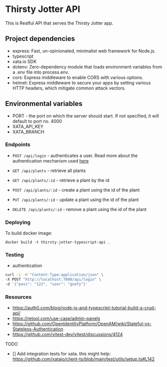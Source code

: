 # Thirsty Jotter API

This is Restful API that serves the Thirsty Jotter app. 


## Project dependencies

- express: Fast, un-opinionated, minimalist web framework for Node.js.
- typescript
- xata.io SDK
- dotenv: Zero-dependency module that loads environment variables from a .env file into process.env.
- cors: Express middleware to enable CORS with various options.
- helmet: Express middleware to secure your apps by setting various HTTP headers, which mitigate common attack vectors.

## Environmental variables

- PORT - the port on which the server should start. If not specified, it will default to port no. 4000
- XATA_API_KEY
- XATA_BRANCH


### Endpoints

- `POST /api/login` - authenticates a user. Read more about the authentication mechanism used [here](./src/handlers/authentication/README.md)

- `GET /api/plants` - retrieve all plants
- `GET /api/plants/:id` - retrieve a plant by the id
- `POST /api/plants/:id` - create a plant using the id of the plant
- `PUT /api/plants/:id` - update a plant using the id of the plant
- `DELETE /api/plants/:id` - remove a plant using the id of the plant

### Deploying

To build docker image:

```shell
docker build -t thirsty-jotter-typescript-api .
```


### Testing

- authentication

```bash
curl -i -H "Content-Type:application/json" \
-X POST "http://localhost:7000/api/login" \
-d '{"pass": "123", "user": "goofy"}'
```

### Resources

- https://auth0.com/blog/node-js-and-typescript-tutorial-build-a-crud-api/
- https://retool.com/use-case/admin-panels
- https://github.com/OpenIdentityPlatform/OpenAM/wiki/Stateful-vs-Stateless-Authentication
- https://github.com/vitest-dev/vitest/discussions/4124

TODO

- [] Add integration tests for xata. this might help: https://github.com/xataio/client-ts/blob/main/test/utils/setup.ts#L142
